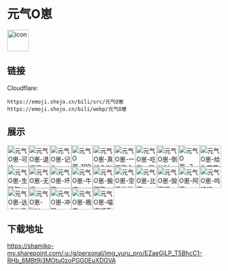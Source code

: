 # 元气O崽
<img src="https://emoji.shojo.cn/bili/src/元气O崽/icon.png" width="50" height="50" alt="icon">

## 链接
Cloudflare:
```
https://emoji.shojo.cn/bili/src/元气O崽
https://emoji.shojo.cn/bili/webp/元气O崽
```
## 展示
<img src="https://emoji.shojo.cn/bili/src/元气O崽/元气O崽-可怜.png" width="50" height="50" alt="元气O崽-可怜"><img src="https://emoji.shojo.cn/bili/src/元气O崽/元气O崽-退退退.png" width="50" height="50" alt="元气O崽-退退退"><img src="https://emoji.shojo.cn/bili/src/元气O崽/元气O崽-记仇.png" width="50" height="50" alt="元气O崽-记仇"><img src="https://emoji.shojo.cn/bili/src/元气O崽/元气O崽-100.png" width="50" height="50" alt="元气O崽-100"><img src="https://emoji.shojo.cn/bili/src/元气O崽/元气O崽-真的会谢.png" width="50" height="50" alt="元气O崽-真的会谢"><img src="https://emoji.shojo.cn/bili/src/元气O崽/元气O崽-一颗真心.png" width="50" height="50" alt="元气O崽-一颗真心"><img src="https://emoji.shojo.cn/bili/src/元气O崽/元气O崽-吃我一屁.png" width="50" height="50" alt="元气O崽-吃我一屁"><img src="https://emoji.shojo.cn/bili/src/元气O崽/元气O崽-倒计时.png" width="50" height="50" alt="元气O崽-倒计时"><img src="https://emoji.shojo.cn/bili/src/元气O崽/元气O崽-？？.png" width="50" height="50" alt="元气O崽-？？"><img src="https://emoji.shojo.cn/bili/src/元气O崽/元气O崽-给你花花.png" width="50" height="50" alt="元气O崽-给你花花"><img src="https://emoji.shojo.cn/bili/src/元气O崽/元气O崽-生猛气.png" width="50" height="50" alt="元气O崽-生猛气"><img src="https://emoji.shojo.cn/bili/src/元气O崽/元气O崽-无语.png" width="50" height="50" alt="元气O崽-无语"><img src="https://emoji.shojo.cn/bili/src/元气O崽/元气O崽-坏笑.png" width="50" height="50" alt="元气O崽-坏笑"><img src="https://emoji.shojo.cn/bili/src/元气O崽/元气O崽-牛哇.png" width="50" height="50" alt="元气O崽-牛哇"><img src="https://emoji.shojo.cn/bili/src/元气O崽/元气O崽-搬砖狗.png" width="50" height="50" alt="元气O崽-搬砖狗"><img src="https://emoji.shojo.cn/bili/src/元气O崽/元气O崽-空降坐标.png" width="50" height="50" alt="元气O崽-空降坐标"><img src="https://emoji.shojo.cn/bili/src/元气O崽/元气O崽-比耶.png" width="50" height="50" alt="元气O崽-比耶"><img src="https://emoji.shojo.cn/bili/src/元气O崽/元气O崽-毁灭吧.png" width="50" height="50" alt="元气O崽-毁灭吧"><img src="https://emoji.shojo.cn/bili/src/元气O崽/元气O崽-阿巴.png" width="50" height="50" alt="元气O崽-阿巴"><img src="https://emoji.shojo.cn/bili/src/元气O崽/元气O崽-呜呜呜.png" width="50" height="50" alt="元气O崽-呜呜呜"><img src="https://emoji.shojo.cn/bili/src/元气O崽/元气O崽-达成共识.png" width="50" height="50" alt="元气O崽-达成共识"><img src="https://emoji.shojo.cn/bili/src/元气O崽/元气O崽-kiss kiss.png" width="50" height="50" alt="元气O崽-kiss kiss"><img src="https://emoji.shojo.cn/bili/src/元气O崽/元气O崽-冲鸭.png" width="50" height="50" alt="元气O崽-冲鸭"><img src="https://emoji.shojo.cn/bili/src/元气O崽/元气O崽-晚安.png" width="50" height="50" alt="元气O崽-晚安"><img src="https://emoji.shojo.cn/bili/src/元气O崽/元气O崽-喵喵喊麦.png" width="50" height="50" alt="元气O崽-喵喵喊麦">

## 下载地址

https://shamiko-my.sharepoint.com/:u:/g/personal/img_yuru_pro/EZaeGjLP_T5BhcC1-RHb_6MBt9j3MOtu0zoPGG0EuXDGVA